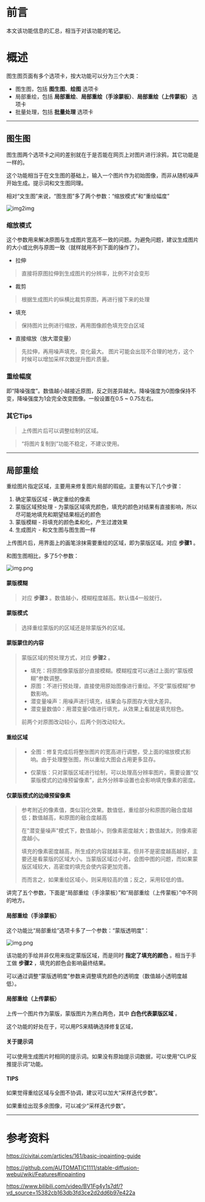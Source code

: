 # 前言

本文该功能信息的汇总，相当于对该功能的笔记。


# 概述

图生图页面有多个选项卡，按大功能可以分为三个大类：

* 图生图，包括 **图生图**、**绘图** 选项卡
* 局部重绘，包括 **局部重绘**、**局部重绘（手涂蒙板）**、**局部重绘（上传蒙板）** 选项卡
* 批量处理，包括 **批量处理** 选项卡

-----------------------------------------------------------------------------

## 图生图

图生图两个选项卡之间的差别就在于是否能在网页上对图片进行涂鸦，其它功能是一样的。

这个功能相当于在文生图的基础上，输入一个图片作为初始图像，而非从随机噪声开始生成。提示词和文生图同理。

相对“文生图”来说，“图生图”多了两个参数：“缩放模式”和“重绘幅度”

![img2img](StableDiffusionImage2Image/img2img.png)

### 缩放模式

这个参数用来解决原图与生成图片宽高不一致的问题。为避免问题，建议生成图片的大小或比例与原图一致（就样就用不到下面的操作了）。

* 拉伸

> 直接将原图拉伸到生成图片的分辨率，比例不对会变形

* 裁剪

> 根据生成图片的纵横比裁剪原图，再进行接下来的处理

* 填充

> 保持图片比例进行缩放，再用图像颜色填充空白区域

* 直接缩放（放大潜变量）

> 先拉伸，再用噪声填充，变化最大。
> 图片可能会出现不合理的地方，这个时候可以增加采样次数提升图片质量。

### 重绘幅度

即“降噪强度”。数值越小越接近原图，反之则差异越大。降噪强度为0图像保持不变，降噪强度为1会完全改变图像。一般设置在0.5 ~ 0.75左右。

### 其它Tips

> 上传图片后可以调整绘制的区域。

> “将图片复制到”功能不稳定，不建议使用。

-----------------------------------------------------------------------------

## 局部重绘

重绘图片指定区域，主要用来修复图片局部的瑕疵。主要有以下几个步骤：

1. 确定蒙版区域 - 确定重绘的像素
2. 蒙版区域预处理 - 为蒙版区域填充颜色，填充的颜色对结果有直接影响，所以尽可能地填充和期望结果相近的颜色
3. 蒙版模糊 - 将填充的颜色柔和化，产生过渡效果
4. 生成图片 - 和文生图与图生图一样

上传图片后，用界面上的画笔涂抹需要重绘的区域，即为蒙版区域。对应 **步骤1** 。

和图生图相比，多了5个参数：

![img.png](StableDiffusionImage2Image/mask_inpaint.png)

#### 蒙版模糊

> 对应 **步骤3** 。数值越小，模糊程度越高。默认值4一般就行。

#### 蒙版模式

> 选择重绘蒙版的的区域还是除蒙版外的区域。

#### 蒙版蒙住的内容

> 蒙版区域的预处理方式，对应 **步骤2** 。
> 
> + 填充：将原图像蒙版部分直接模糊。模糊程度可以通过上面的“蒙版模糊”参数调整。
> + 原图：不进行预处理，直接使用原始图像进行重绘。不受“蒙版模糊”参数影响。
> + 潜变量噪声：用噪声进行填充，结果会与原图存大很大差异。
> + 潜变量数值0：用潜变量0值进行填充，从效果上看就是填充棕色。
> 
> 前两个对原图改动较小，后两个则改动较大。

#### 重绘区域

> + 全图：修复完成后将整张图片的宽高进行调整，受上面的缩放模式影响。由于处理整张图，所以重绘大图会占用更多显存。
> 
> + 仅蒙版：只对蒙版区域进行绘制，可以处理高分辨率图片。需要设置“仅蒙版模式的边缘预留像素”，此外分辨率设置也会影响填充像素的密度。

#### 仅蒙版模式的边缘预留像素

> 参考附近的像素值，类似羽化效果。数值低，重绘部分和原图的融合度越低；数值越高，和原图的融合度越高
> 
> 在"潜变量噪声"模式下，数值越小，则像素密度越大；数值越大，则像素密度越小。
> 
> 填充的像素密度越高，所生成的内容就越丰富。但并不是密度越高越好，主要还是看蒙版的区域大小。当蒙版区域过小时，会图中图的问题，而如果蒙版区域较大，高密度的填充会使内容更加完善。
> 
> 而而言之，如果重绘区域小，则采用较高的值；反之，采用较低的值。

讲完了五个参数，下面是“局部重绘（手涂蒙板）”和“局部重绘（上传蒙板）”中不同的地方。

#### 局部重绘（手涂蒙板）

这个功能比“局部重绘”选项卡多了一个参数：“蒙版透明度”：

![img.png](StableDiffusionImage2Image/mask_transparency.png)

该功能的手绘并非仅用来指定蒙版区域，而是同时 **指定了填充的颜色** 。相当于手工做 **步骤2** ，填充的颜色会影响最终结果。

可以通过调整“蒙版透明度”参数来调整填充颜色的透明度（数值越小透明度越低）。

#### 局部重绘（上传蒙板）

上传一个图片作为蒙版，蒙版图片为黑白两色，其中 **白色代表蒙版区域** 。

这个功能的好处在于，可以用PS来精确选择修复区域，

#### 关于提示词

可以使用生成图片时相同的提示词。如果没有原始提示词数据，可以使用“CLIP反推提示词”功能。

#### TIPS

如果觉得重绘区域与全图不协调，建议可以加大“采样迭代步数”。

如果重绘出现多余图像，可以减少“采样迭代步数”。

-----------------------------------------------------------------------------

# 参考资料

https://civitai.com/articles/161/basic-inpainting-guide

https://github.com/AUTOMATIC1111/stable-diffusion-webui/wiki/Features#inpainting

https://www.bilibili.com/video/BV1Fg4y1s7df/?vd_source=15382cb163db3fd3ce2d2dd6b97e422a

